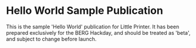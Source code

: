 Hello World Sample Publication
==============================

This is the sample 'Hello World' publication for Little Printer. It has been prepared exclusively for the BERG Hackday, and should be treated as 'beta', and subject to change before launch.




